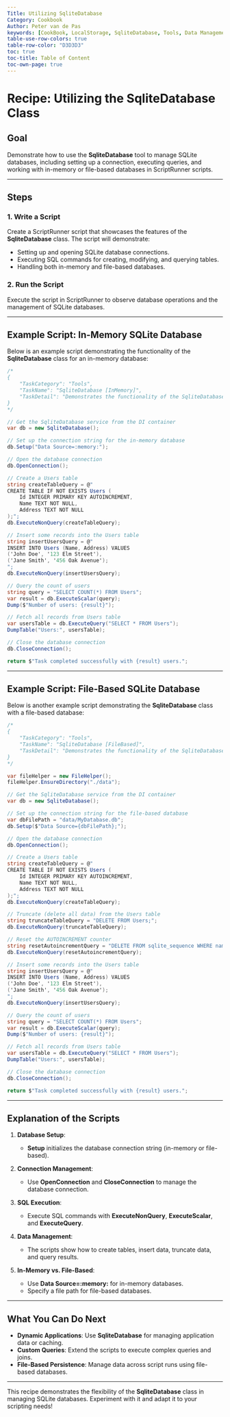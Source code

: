 ```yaml
---
Title: Utilizing SqliteDatabase
Category: Cookbook  
Author: Peter van de Pas  
keywords: [CookBook, LocalStorage, SqliteDatabase, Tools, Data Management]  
table-use-row-colors: true  
table-row-color: "D3D3D3"  
toc: true  
toc-title: Table of Content  
toc-own-page: true
---
```


# Recipe: Utilizing the SqliteDatabase Class

## Goal

Demonstrate how to use the **SqliteDatabase** tool to manage SQLite databases, including setting up a connection, 
executing queries, and working with in-memory or file-based databases in ScriptRunner scripts.

---

## Steps

### 1. Write a Script

Create a ScriptRunner script that showcases the features of the **SqliteDatabase** class. The script will demonstrate:

- Setting up and opening SQLite database connections.
- Executing SQL commands for creating, modifying, and querying tables.
- Handling both in-memory and file-based databases.

### 2. Run the Script

Execute the script in ScriptRunner to observe database operations and the management of SQLite databases.

---

## Example Script: In-Memory SQLite Database

Below is an example script demonstrating the functionality of the **SqliteDatabase** class for an in-memory database:

```csharp
/*
{
    "TaskCategory": "Tools",
    "TaskName": "SqliteDatabase [InMemory]",
    "TaskDetail": "Demonstrates the functionality of the SqliteDatabase class (in-memory variant)."
}
*/

// Get the SqliteDatabase service from the DI container
var db = new SqliteDatabase();

// Set up the connection string for the in-memory database
db.Setup("Data Source=:memory:");

// Open the database connection
db.OpenConnection();

// Create a Users table
string createTableQuery = @"
CREATE TABLE IF NOT EXISTS Users (
    Id INTEGER PRIMARY KEY AUTOINCREMENT,
    Name TEXT NOT NULL,
    Address TEXT NOT NULL
);";
db.ExecuteNonQuery(createTableQuery);

// Insert some records into the Users table
string insertUsersQuery = @"
INSERT INTO Users (Name, Address) VALUES 
('John Doe', '123 Elm Street'),
('Jane Smith', '456 Oak Avenue');
";
db.ExecuteNonQuery(insertUsersQuery);

// Query the count of users
string query = "SELECT COUNT(*) FROM Users";
var result = db.ExecuteScalar(query);
Dump($"Number of users: {result}");

// Fetch all records from Users table
var usersTable = db.ExecuteQuery("SELECT * FROM Users");
DumpTable("Users:", usersTable);

// Close the database connection
db.CloseConnection();

return $"Task completed successfully with {result} users.";
```

---

## Example Script: File-Based SQLite Database

Below is another example script demonstrating the **SqliteDatabase** class with a file-based database:

```csharp
/*
{
    "TaskCategory": "Tools",
    "TaskName": "SqliteDatabase [FileBased]",
    "TaskDetail": "Demonstrates the functionality of the SqliteDatabase class (file-based variant)."
}
*/

var fileHelper = new FileHelper();
fileHelper.EnsureDirectory("./data");

// Get the SqliteDatabase service from the DI container
var db = new SqliteDatabase();

// Set up the connection string for the file-based database
var dbFilePath = "data/MyDatabase.db";
db.Setup($"Data Source={dbFilePath};");

// Open the database connection
db.OpenConnection();

// Create a Users table
string createTableQuery = @"
CREATE TABLE IF NOT EXISTS Users (
    Id INTEGER PRIMARY KEY AUTOINCREMENT,
    Name TEXT NOT NULL,
    Address TEXT NOT NULL
);";
db.ExecuteNonQuery(createTableQuery);

// Truncate (delete all data) from the Users table
string truncateTableQuery = "DELETE FROM Users;";
db.ExecuteNonQuery(truncateTableQuery);

// Reset the AUTOINCREMENT counter
string resetAutoincrementQuery = "DELETE FROM sqlite_sequence WHERE name = 'Users';";
db.ExecuteNonQuery(resetAutoincrementQuery);

// Insert some records into the Users table
string insertUsersQuery = @"
INSERT INTO Users (Name, Address) VALUES 
('John Doe', '123 Elm Street'),
('Jane Smith', '456 Oak Avenue');
";
db.ExecuteNonQuery(insertUsersQuery);

// Query the count of users
string query = "SELECT COUNT(*) FROM Users";
var result = db.ExecuteScalar(query);
Dump($"Number of users: {result}");

// Fetch all records from Users table
var usersTable = db.ExecuteQuery("SELECT * FROM Users");
DumpTable("Users:", usersTable);

// Close the database connection
db.CloseConnection();

return $"Task completed successfully with {result} users.";
```

---

## Explanation of the Scripts

1. **Database Setup**:
    - **Setup** initializes the database connection string (in-memory or file-based).

2. **Connection Management**:
    - Use **OpenConnection** and **CloseConnection** to manage the database connection.

3. **SQL Execution**:
    - Execute SQL commands with **ExecuteNonQuery**, **ExecuteScalar**, and **ExecuteQuery**.

4. **Data Management**:
    - The scripts show how to create tables, insert data, truncate data, and query results.

5. **In-Memory vs. File-Based**:
    - Use **Data Source=:memory:** for in-memory databases.
    - Specify a file path for file-based databases.

---

## What You Can Do Next

- **Dynamic Applications**: Use **SqliteDatabase** for managing application data or caching.
- **Custom Queries**: Extend the scripts to execute complex queries and joins.
- **File-Based Persistence**: Manage data across script runs using file-based databases.

---

This recipe demonstrates the flexibility of the **SqliteDatabase** class in managing SQLite databases. 
Experiment with it and adapt it to your scripting needs!

